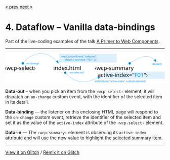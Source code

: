 [« prev](../02-wcp-summary-step03/) [next »](../02-wcp-summary-step05/)

# 4. Dataflow – Vanilla data-bindings

Part of the live-coding examples of the talk [A Primer to Web Components](https://web-components-primer.firebaseapp.com).

---

![Dataflow – Data-out via custom-event, data-in via attribute](../../public/images/wcp-summary-dataflow.svg)

**Data-out** – when you pick an item from the `‹wcp-select›` element, it will dispatch an `on-change` custom event, with the identifier of the selected item in its detail.

**Data-binding** — the listener on this enclosing HTML page will respond to the `on-change` custom event, retrieve the identifier of the selected item and set it as the value of the `active-index` attribute of the `‹wcp-select›` element.

**Data-in** — The `‹wcp-summary›` element is observing its `active-index` attribute and will use the new value to highlight the selected summary item.

---

[View it on Glitch](https://wcp-summary-step04.glitch.me/) /
[Remix it on Glitch](https://glitch.com/edit/#!/wcp-summary-step04)